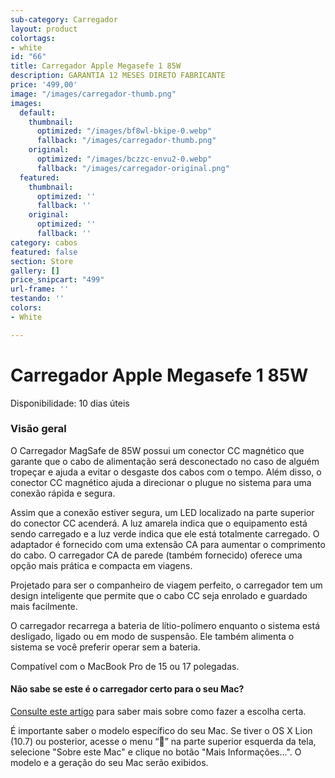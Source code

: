 ```yaml
---
sub-category: Carregador
layout: product
colortags:
- white
id: "66"
title: Carregador Apple Megasefe 1 85W
description: GARANTIA 12 MESES DIRETO FABRICANTE
price: '499,00'
image: "/images/carregador-thumb.png"
images:
  default:
    thumbnail:
      optimized: "/images/bf8wl-bkipe-0.webp"
      fallback: "/images/carregador-thumb.png"
    original:
      optimized: "/images/bczzc-envu2-0.webp"
      fallback: "/images/carregador-original.png"
  featured:
    thumbnail:
      optimized: ''
      fallback: ''
    original:
      optimized: ''
      fallback: ''
category: cabos
featured: false
section: Store
gallery: []
price_snipcart: "499"
url-frame: ''
testando: ''
colors:
- White

---
```

# Carregador Apple Megasefe 1 85W

Disponibilidade: 10 dias úteis

### Visão geral

O Carregador MagSafe de 85W possui um conector CC magnético que garante que o cabo de alimentação será desconectado no caso de alguém tropeçar e ajuda a evitar o desgaste dos cabos com o tempo. Além disso, o conector CC magnético ajuda a direcionar o plugue no sistema para uma conexão rápida e segura.

Assim que a conexão estiver segura, um LED localizado na parte superior do conector CC acenderá. A luz amarela indica que o equipamento está sendo carregado e a luz verde indica que ele está totalmente carregado. O adaptador é fornecido com uma extensão CA para aumentar o comprimento do cabo. O carregador CA de parede (também fornecido) oferece uma opção mais prática e compacta em viagens.

Projetado para ser o companheiro de viagem perfeito, o carregador tem um design inteligente que permite que o cabo CC seja enrolado e guardado mais facilmente.

O carregador recarrega a bateria de lítio-polímero enquanto o sistema está desligado, ligado ou em modo de suspensão. Ele também alimenta o sistema se você preferir operar sem a bateria.

Compatível com o MacBook Pro de 15 ou 17 polegadas.

#### Não sabe se este é o carregador certo para o seu Mac?

[Consulte este artigo](https://support.apple.com/pt-br/HT201700) para saber mais sobre como fazer a escolha certa.

É importante saber o modelo específico do seu Mac. Se tiver o OS X Lion (10.7) ou posterior, acesse o menu “” na parte superior esquerda da tela, selecione "Sobre este Mac" e clique no botão "Mais Informações...". O modelo e a geração do seu Mac serão exibidos.